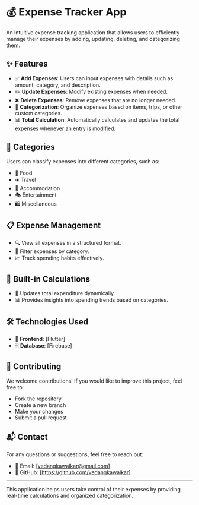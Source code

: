 # 💰 Expense Tracker App

An intuitive expense tracking application that allows users to efficiently manage their expenses by adding, updating, deleting, and categorizing them.

## ✨ Features

- ✅ **Add Expenses**: Users can input expenses with details such as amount, category, and description.
- ✏️ **Update Expenses**: Modify existing expenses when needed.
- ❌ **Delete Expenses**: Remove expenses that are no longer needed.
- 📂 **Categorization**: Organize expenses based on items, trips, or other custom categories.
- 📊 **Total Calculation**: Automatically calculates and updates the total expenses whenever an entry is modified.

## 📌 Categories

Users can classify expenses into different categories, such as:
- 🍔 Food
- ✈️ Travel
- 🏨 Accommodation
- 🎭 Entertainment
- 🛍️ Miscellaneous

## 📋 Expense Management

- 🔍 View all expenses in a structured format.
- 🎯 Filter expenses by category.
- 📈 Track spending habits effectively.

## 🧮 Built-in Calculations

- 🔄 Updates total expenditure dynamically.
- 📊 Provides insights into spending trends based on categories.

## 🛠️ Technologies Used

- 🎨 **Frontend**: [Flutter]
- 🗄️ **Database**: [Firebase]

## 🤝 Contributing

We welcome contributions! If you would like to improve this project, feel free to:
- Fork the repository
- Create a new branch
- Make your changes
- Submit a pull request

## 📬 Contact

For any questions or suggestions, feel free to reach out:
- 📧 Email: [vedangkawalkar@gmail.com]
- 🐙 GitHub: [https://github.com/vedangkawalkar]
---

This application helps users take control of their expenses by providing real-time calculations and organized categorization.

